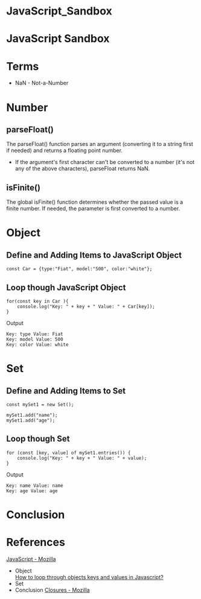 # JavaScript_Sandbox

# JavaScript Sandbox

# Terms
* NaN - Not-a-Number

# Number

## parseFloat()     

The parseFloat() function parses an argument (converting it to a string first if needed) and returns a floating point number.

* If the argument's first character can't be converted to a number (it's not any of the above characters), parseFloat returns NaN.

## isFinite()    

The global isFinite() function determines whether the passed value is a finite number. If needed, the parameter is first converted to a number.

# Object

## Define and Adding Items to JavaScript Object

```JS
const Car = {type:"Fiat", model:"500", color:"white"};
```

## Loop though JavaScript Object

```JS
for(const key in Car ){
    console.log("Key: " + key + " Value: " + Car[key]);
}
```
Output
```
Key: type Value: Fiat
Key: model Value: 500
Key: color Value: white
```

# Set

## Define and Adding Items to Set

```JS
const mySet1 = new Set();

mySet1.add("name");
mySet1.add("age");
```
## Loop though Set

```JS
for (const [key, value] of mySet1.entries()) {
    console.log("Key: " + key + " Value: " + value);
}
```

Output
```
Key: name Value: name
Key: age Value: age
```

# Conclusion





# References
[JavaScript - Mozilla](https://developer.mozilla.org/en-US/docs/Web/JavaScript)
* Object    
[How to loop through objects keys and values in Javascript?
](https://flexiple.com/loop-through-object-javascript/)
* Set  
* Conclusion
[Closures - Mozilla](https://developer.mozilla.org/en-US/docs/Web/JavaScript/Closures)  
